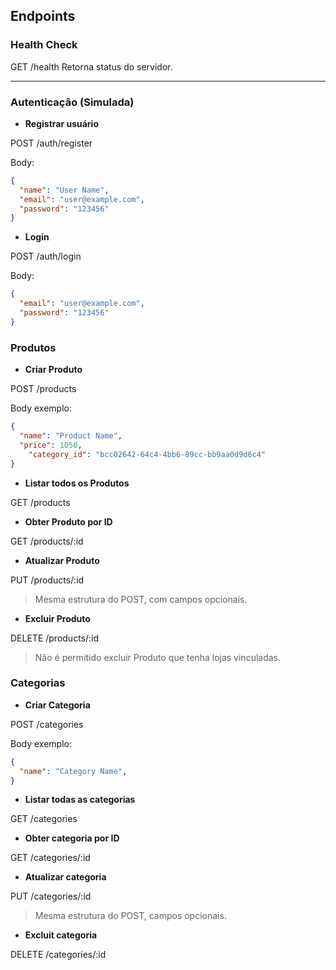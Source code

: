 ## Endpoints

### Health Check

GET /health
Retorna status do servidor.

---

### Autenticação (Simulada)

- **Registrar usuário**

POST /auth/register

Body:
```json
{
  "name": "User Name",
  "email": "user@example.com",
  "password": "123456"
}
```

- **Login**

POST /auth/login

Body:
```json
{
  "email": "user@example.com",
  "password": "123456"
}
```

### Produtos

- **Criar Produto**

POST /products

Body exemplo:
```json
{
  "name": "Product Name",
  "price": 1050,
	"category_id": "bcc02642-64c4-4bb6-89cc-bb9aa0d9d6c4"
}
```

- **Listar todos os Produtos**

GET /products


- **Obter Produto por ID**

GET /products/:id


- **Atualizar Produto**

PUT /products/:id
> Mesma estrutura do POST, com campos opcionais.

- **Excluir Produto**

DELETE /products/:id
> Não é permitido excluir Produto que tenha lojas vinculadas.


### Categorias

- **Criar Categoria**

POST /categories

Body exemplo:

```json
{
  "name": "Category Name",
}
```

- **Listar todas as categorias**

GET /categories

- **Obter categoria por ID**

GET /categories/:id

- **Atualizar categoria**

PUT /categories/:id
> Mesma estrutura do POST, campos opcionais.

- **Excluit categoria**

DELETE /categories/:id
